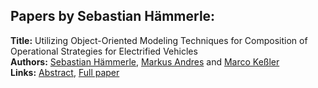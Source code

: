 <h2>Papers by Sebastian Hämmerle:</h2>
<p>
<b>Title:</b> Utilizing Object-Oriented Modeling Techniques for Composition of Operational Strategies for Electrified Vehicles<br />
<b>Authors:</b> <a href="../authors/author_124.html">Sebastian Hämmerle</a>, <a href="../authors/author_10.html">Markus Andres</a> and <a href="../authors/author_160.html">Marco Keßler</a><br />
<b>Links:</b> <a href="../abstracts/abstract_9.pdf">Abstract</a>, <a href="../submissions/ECP1409679_HammerleAndresKeler.pdf">Full paper</a>
</p>